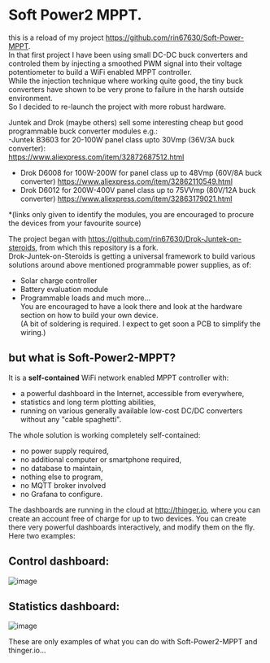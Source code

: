 # Soft Power2 MPPT.
this is a reload of my project https://github.com/rin67630/Soft-Power-MPPT.  
In that first project I have been using small DC-DC buck converters and controled them by injecting a smoothed PWM signal into their voltage potentiometer to build a WiFi enabled MPPT controller.  
While the injection technique where working quite good, the tiny buck converters have shown to be very prone to failure in the harsh outside environment.  
So I decided to re-launch the project with more robust hardware.   

Juntek and Drok (maybe others) sell some interesting cheap but good programmable buck converter modules e.g.:  
-Juntek B3603 for 20-100W panel class upto 30Vmp (36V/3A buck converter):  
https://www.aliexpress.com/item/32872687512.html
- Drok D6008 for 100W-200W for panel class up to 48Vmp (60V/8A buck converter) 
https://www.aliexpress.com/item/32862110549.html  
- Drok D6012 for 200W-400V panel class up to 75VVmp (80V/12A buck converter) 
https://www.aliexpress.com/item/32863179021.html  

*(links only given to identify the modules, you are encouraged to procure the devices from your favourite source)  

The project began with https://github.com/rin67630/Drok-Juntek-on-steroids, from which this repository is a fork.  
Drok-Juntek-on-Steroids is getting a universal framework to build various solutions around above mentioned programmable power supplies, as of:  
- Solar charge controller
- Battery evaluation module
- Programmable loads
and much more...  
You are encouraged to have a look there and look at the hardware section on how to build your own device.  
(A bit of soldering is required. I expect to get soon a PCB to simplify the wiring.)

## but what is Soft-Power2-MPPT?
It is a **self-contained** WiFi network enabled MPPT controller with:
- a powerful dashboard in the Internet, accessible from everywhere,
- statistics and long term plotting abilities,
- running on various generally available low-cost DC/DC converters without any "cable spaghetti".

The whole solution is working completely self-contained: 
- no power supply required,
- no additional computer or smartphone required,
- no database to maintain,
- nothing else to program,
- no MQTT broker involved
- no Grafana to configure.

The dashboards are running in the cloud at http://thinger.io, where you can create an account free of charge for up to two devices.
You can create there very powerful dashboards interactively, and modify them on the fly.
Here two examples:
## Control dashboard:
![image](https://user-images.githubusercontent.com/14197155/123584914-82aeb300-d7e2-11eb-97ac-eaa375c6e077.png)  

## Statistics dashboard:
![image](https://user-images.githubusercontent.com/14197155/123584988-aa9e1680-d7e2-11eb-914c-e2682b02a685.png)

These are only examples of what you can do with Soft-Power2-MPPT and thinger.io...




